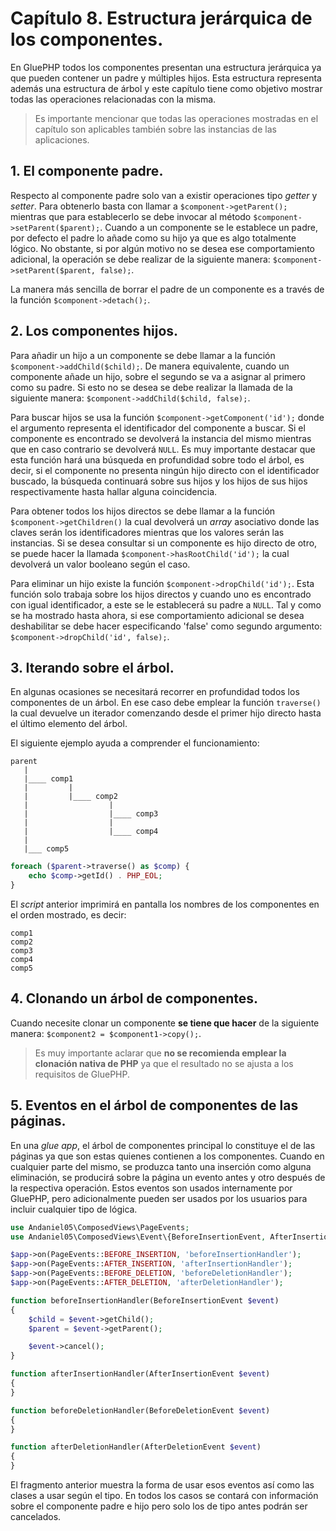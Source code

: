 # Capítulo 8. Estructura jerárquica de los componentes. #

En GluePHP todos los componentes presentan una estructura jerárquica ya que pueden contener un padre y múltiples hijos. Esta estructura representa además una estructura de árbol y este capítulo tiene como objetivo mostrar todas las operaciones relacionadas con la misma.

>Es importante mencionar que todas las operaciones mostradas en el capítulo son aplicables también sobre las instancias de las aplicaciones.

## 1. El componente padre. ##

Respecto al componente padre solo van a existir operaciones tipo *getter* y *setter*. Para obtenerlo basta con llamar a `$component->getParent();` mientras que para establecerlo se debe invocar al método `$component->setParent($parent);`. Cuando a un componente se le establece un padre, por defecto el padre lo añade como su hijo ya que es algo totalmente lógico. No obstante, si por algún motivo no se desea ese comportamiento adicional, la operación se debe realizar de la siguiente manera: `$component->setParent($parent, false);`.

La manera más sencilla de borrar el padre de un componente es a través de la función `$component->detach();`.

## 2. Los componentes hijos. ##

Para añadir un hijo a un componente se debe llamar a la función `$component->addChild($child);`. De manera equivalente, cuando un componente añade un hijo, sobre el segundo se va a asignar al primero como su padre. Si esto no se desea se debe realizar la llamada de la siguiente manera: `$component->addChild($child, false);`.

Para buscar hijos se usa la función `$component->getComponent('id');` donde el argumento representa el identificador del componente a buscar. Si el componente es encontrado se devolverá la instancia del mismo mientras que en caso contrario se devolverá `NULL`. Es muy importante destacar que esta función hará una búsqueda en profundidad sobre todo el árbol, es decir, si el componente no presenta ningún hijo directo con el identificador buscado, la búsqueda continuará sobre sus hijos y los hijos de sus hijos respectivamente hasta hallar alguna coincidencia.

Para obtener todos los hijos directos se debe llamar a la función `$component->getChildren()` la cual devolverá un *array* asociativo donde las claves serán los identificadores mientras que los valores serán las instancias. Si se desea consultar si un componente es hijo directo de otro, se puede hacer la llamada `$component->hasRootChild('id');` la cual devolverá un valor booleano según el caso.

Para eliminar un hijo existe la función `$component->dropChild('id');`. Esta función solo trabaja sobre los hijos directos y cuando uno es encontrado con igual identificador, a este se le establecerá su padre a `NULL`. Tal y como se ha mostrado hasta ahora, si ese comportamiento adicional se desea deshabilitar se debe hacer especificando 'false' como segundo argumento: `$component->dropChild('id', false);`.

## 3. Iterando sobre el árbol. ##

En algunas ocasiones se necesitará recorrer en profundidad todos los componentes de un árbol. En ese caso debe emplear la función `traverse()` la cual devuelve un iterador comenzando desde el primer hijo directo hasta el último elemento del árbol.

El siguiente ejemplo ayuda a comprender el funcionamiento:

```
parent
   |
   |____ comp1
   |         |
   |         |____ comp2
   |                  |
   |                  |____ comp3
   |                  |
   |                  |____ comp4
   |
   |___ comp5
```

```php
foreach ($parent->traverse() as $comp) {
    echo $comp->getId() . PHP_EOL;
}
```

El *script* anterior imprimirá en pantalla los nombres de los componentes en el orden mostrado, es decir:

```
comp1
comp2
comp3
comp4
comp5
```

## 4. Clonando un árbol de componentes. ##

Cuando necesite clonar un componente **se tiene que hacer** de la siguiente manera: `$component2 = $component1->copy();`.

>Es muy importante aclarar que **no se recomienda emplear la clonación nativa de PHP** ya que el resultado no se ajusta a los requisitos de GluePHP.

## 5. Eventos en el árbol de componentes de las páginas. ##

En una *glue app*, el árbol de componentes principal lo constituye el de las páginas ya que son estas quienes contienen a los componentes. Cuando en cualquier parte del mismo, se produzca tanto una inserción como alguna eliminación, se producirá sobre la página un evento antes y otro después de la respectiva operación. Estos eventos son usados internamente por GluePHP, pero adicionalmente pueden ser usados por los usuarios para incluir cualquier tipo de lógica.

```php
use Andaniel05\ComposedViews\PageEvents;
use Andaniel05\ComposedViews\Event\{BeforeInsertionEvent, AfterInsertionEvent, BeforeDeletionEvent, AfterDeletionEvent};

$app->on(PageEvents::BEFORE_INSERTION, 'beforeInsertionHandler');
$app->on(PageEvents::AFTER_INSERTION, 'afterInsertionHandler');
$app->on(PageEvents::BEFORE_DELETION, 'beforeDeletionHandler');
$app->on(PageEvents::AFTER_DELETION, 'afterDeletionHandler');

function beforeInsertionHandler(BeforeInsertionEvent $event)
{
    $child = $event->getChild();
    $parent = $event->getParent();

    $event->cancel();
}

function afterInsertionHandler(AfterInsertionEvent $event)
{
}

function beforeDeletionHandler(BeforeDeletionEvent $event)
{
}

function afterDeletionHandler(AfterDeletionEvent $event)
{
}
```

El fragmento anterior muestra la forma de usar esos eventos así como las clases a usar según el tipo. En todos los casos se contará con información sobre el componente padre e hijo pero solo los de tipo antes podrán ser cancelados.
